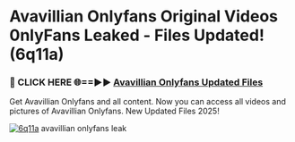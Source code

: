 # Avavillian Onlyfans Original Videos 0nlyFans Leaked - Files Updated! (6q11a)

<h3>🔴 CLICK HERE 🌐==►► <a href="https://tinyurl.com/x26r9saj" rel="nofollow">Avavillian Onlyfans Updated Files</a></h3>

Get Avavillian Onlyfans and all content. Now you can access all videos and pictures of Avavillian Onlyfans. New Updated Files 2025!

[![6q11a](https://i.imgur.com/LkgZPqh.gif)](https://tinyurl.com/x26r9saj)
avavillian onlyfans leak